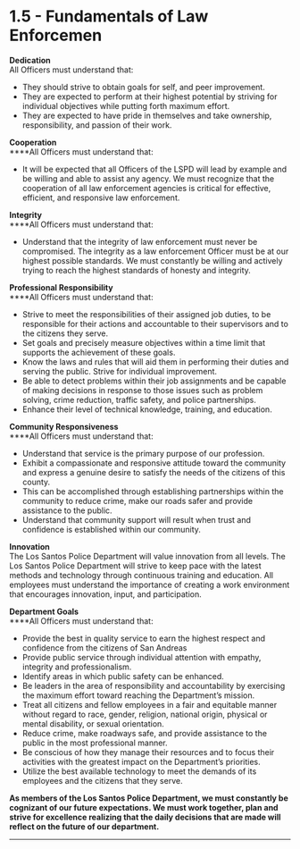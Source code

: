 # 1.5 - Fundamentals of Law Enforcemen

**Dedication** \
All Officers must understand that:&#x20;

* They should strive to obtain goals for self, and peer improvement.
* They are expected to perform at their highest potential by striving for individual objectives while putting forth maximum effort.&#x20;
* They are expected to have pride in themselves and take ownership, responsibility, and passion of their work.

**Cooperation**\
****All Officers must understand that:&#x20;

* It will be expected that all Officers of the LSPD will lead by example and be willing and able to assist any agency. We must recognize that the cooperation of all law enforcement agencies is critical for effective, efficient, and responsive law enforcement.

**Integrity**\
****All Officers must understand that:&#x20;

* Understand that the integrity of law enforcement must never be compromised. The integrity as a law enforcement Officer must be at our highest possible standards. We must constantly be willing and actively trying to reach the highest standards of honesty and integrity.

**Professional Responsibility**\
****All Officers must understand that:&#x20;

* Strive to meet the responsibilities of their assigned job duties, to be responsible for their actions and accountable to their supervisors and to the citizens they serve.
* Set goals and precisely measure objectives within a time limit that supports the achievement of these goals.
* Know the laws and rules that will aid them in performing their duties and serving the public. Strive for individual improvement.
* Be able to detect problems within their job assignments and be capable of making decisions in response to those issues such as problem solving, crime reduction, traffic safety, and police partnerships.
* Enhance their level of technical knowledge, training, and education.

**Community Responsiveness**\
****All Officers must understand that:&#x20;

* Understand that service is the primary purpose of our profession.
* Exhibit a compassionate and responsive attitude toward the community and express a genuine desire to satisfy the needs of the citizens of this county.
* This can be accomplished through establishing partnerships within the community to reduce crime, make our roads safer and provide assistance to the public.
* Understand that community support will result when trust and confidence is established within our community.

**Innovation** \
The Los Santos Police Department will value innovation from all levels. The Los Santos Police Department will strive to keep pace with the latest methods and technology through continuous training and education. All employees must understand the importance of creating a work environment that encourages innovation, input, and participation.

**Department Goals**\
****All Officers must understand that:&#x20;

* Provide the best in quality service to earn the highest respect and confidence from the citizens of San Andreas
* Provide public service through individual attention with empathy, integrity and professionalism.
* Identify areas in which public safety can be enhanced.
* Be leaders in the area of responsibility and accountability by exercising the maximum effort toward reaching the Department’s mission.
* Treat all citizens and fellow employees in a fair and equitable manner without regard to race, gender, religion, national origin, physical or mental disability, or sexual orientation.
* Reduce crime, make roadways safe, and provide assistance to the public in the most professional manner.
* Be conscious of how they manage their resources and to focus their activities with the greatest impact on the Department’s priorities.
* Utilize the best available technology to meet the demands of its employees and the citizens that they serve.

**As members of the Los Santos Police Department, we must constantly be cognizant of our future expectations. We must work together, plan and strive for excellence realizing that the daily decisions that are made will reflect on the future of our department.**

****
